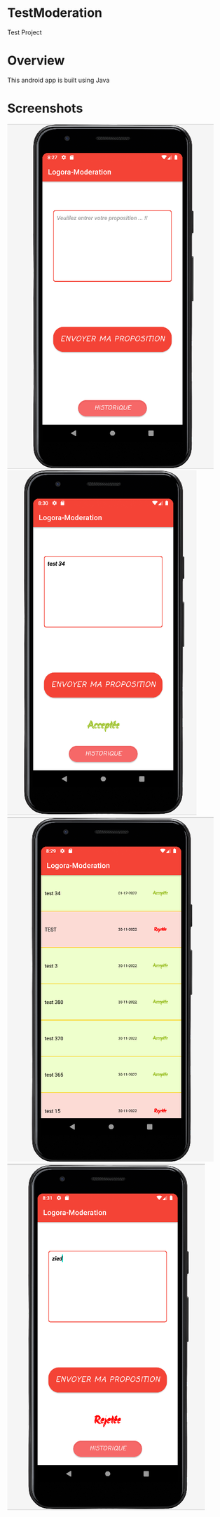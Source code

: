 # TestModeration
Test Project 

# Overview
This android app is built using Java

# Screenshots
![Screenshot](Photo1.png)
![Screenshot](Photo2.png)
![Screenshot](Photo3.png)
![Screenshot](Photo4.png)
